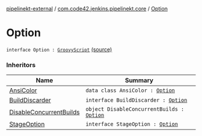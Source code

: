 [pipelinekt-external](../index.md) / [com.code42.jenkins.pipelinekt.core](index.md) / [Option](./-option.md)

# Option

`interface Option : `[`GroovyScript`](../com.code42.jenkins.pipelinekt.core.writer/-groovy-script/index.md) [(source)](https://github.com/code42/pipelinekt/tree/master/core/src/main/kotlin/com/code42/jenkins/pipelinekt/core/Option.kt#L5)

### Inheritors

| Name | Summary |
|---|---|
| [AnsiColor](../com.code42.jenkins.pipelinekt.internal.option/-ansi-color/index.md) | `data class AnsiColor : `[`Option`](./-option.md) |
| [BuildDiscarder](../com.code42.jenkins.pipelinekt.core.option/-build-discarder.md) | `interface BuildDiscarder : `[`Option`](./-option.md) |
| [DisableConcurrentBuilds](../com.code42.jenkins.pipelinekt.internal.option/-disable-concurrent-builds/index.md) | `object DisableConcurrentBuilds : `[`Option`](./-option.md) |
| [StageOption](-stage-option.md) | `interface StageOption : `[`Option`](./-option.md) |
